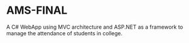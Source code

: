 # AMS-FINAL

A C# WebApp using MVC architecture and ASP.NET as a framework to manage the attendance of students in college.


